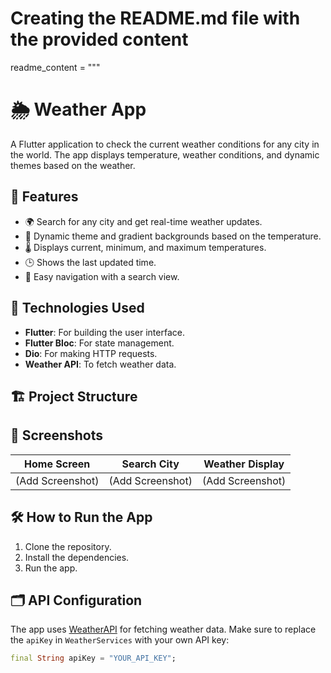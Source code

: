 # Creating the README.md file with the provided content

readme_content = """
# 🌦 Weather App

A Flutter application to check the current weather conditions for any city in the world. The app displays temperature, weather conditions, and dynamic themes based on the weather.

## 📱 Features
- 🌍 Search for any city and get real-time weather updates.
- 🎨 Dynamic theme and gradient backgrounds based on the temperature.
- 🌡 Displays current, minimum, and maximum temperatures.
- 🕒 Shows the last updated time.
- 🚀 Easy navigation with a search view.

## 🔧 Technologies Used
- **Flutter**: For building the user interface.
- **Flutter Bloc**: For state management.
- **Dio**: For making HTTP requests.
- **Weather API**: To fetch weather data.

## 🏗️ Project Structure

## 📸 Screenshots
| Home Screen | Search City | Weather Display |
|-------------|-------------|----------------|
| (Add Screenshot) | (Add Screenshot) | (Add Screenshot) |

## 🛠 How to Run the App
1. Clone the repository.
2. Install the dependencies.
3. Run the app.

## 🗂 API Configuration
The app uses [WeatherAPI](https://www.weatherapi.com) for fetching weather data. Make sure to replace the `apiKey` in `WeatherServices` with your own API key:
```dart
final String apiKey = "YOUR_API_KEY";
